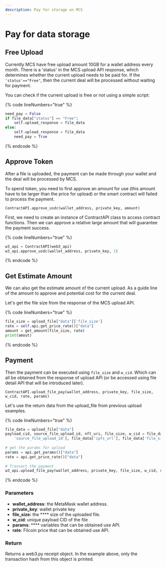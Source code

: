 ```yaml
---
description: Pay for storage on MCS
---
```


# Pay for data storage

## Free Upload

Currently MCS have free upload amount 10GB for a wallet address every month. There is a 'status' in the MCS upload API response, which determines whether the current upload needs to be paid for. If the `'status'=="Free"`,  then the current deal will be processed without waiting for payment.

You can check if the current upload is free or not using a simple script:

{% code lineNumbers="true" %}
```python
need_pay = False
if file_data["status"] == "Free":
    self.upload_response = file_data
else:
    self.upload_response = file_data
    need_pay = True
```
{% endcode %}

## Approve Token

After a file is uploaded, the payment can be made through your wallet and the deal will be processed by MCS.&#x20;

To spend token, you need to first approve an amount for use (this amount have to be larger than the price for upload) or the smart contract will failed to process the payment.

`ContractAPI.approve_usdc(wallet_address, private_key, amount)`

First, we need to create an instance of ContractAPI class to access contract functions. Then we can approve a relative large amount that will guarantee the payment success.

{% code lineNumbers="true" %}
```python
w3_api = ContractAPI(web3_api)
w3_api.approve_usdc(wallet_address, private_key, 1)
```
{% endcode %}

## Get Estimate Amount

We can also get the estimate amount of the current upload. As a guide line of the amount to approve and potential cost for the current deal.

Let's get the file size from the response of the MCS upload API.

{% code lineNumbers="true" %}
```python
file_size = upload_file["data"]['file_size']
rate = self.api.get_price_rate()["data"]
amount = get_amount(file_size, rate)
print(amout)
```
{% endcode %}

## Payment

Then the payment can be executed using `file_size` and `w_cid`. Which can all be obtained from the response of upload API (or be accessed using file detail API that will be introduced later).

`ContractAPI.upload_file_pay(wallet_address, private_key, file_size, w_cid, rate, params)`

Let's use the return data from the upload\_file from previous upload examples.

{% code lineNumbers="true" %}
```python
file_data = upload_file["data"]
payload_cid, source_file_upload_id, nft_uri, file_size, w_cid = file_data['payload_cid'], file_data[
    'source_file_upload_id'], file_data['ipfs_url'], file_data['file_size'], file_data['w_cid']
    
# get the params for upload
params = api.get_params()["data"]
rate = api.get_price_rate()["data"]
    
# Transact the payment
w3_api.upload_file_pay(wallet_address, private_key, file_size, w_cid, rate, params)
```
{% endcode %}

### Parameters

* **wallet\_address**: the MetaMask wallet address.
* **private\_key**: wallet private key
* **file\_size:** the **** size of the uploaded file.
* **w\_cid**: unique payload CID of the file
* **params**: **** variables that can be obtained use API.
* **rate**: Filcoin price that can be obtained use API.

### Return

Returns a web3.py receipt object. In the example above, only the transaction hash from this object is printed.
